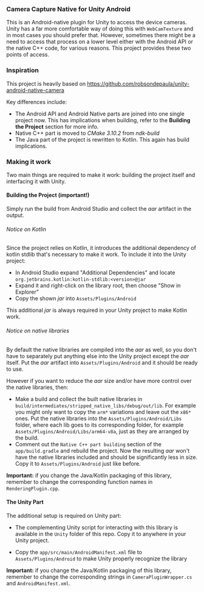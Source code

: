 ### Camera Capture Native for Unity Android

This is an Android-native plugin for Unity to access the device cameras.
Unity has a far more comfortable way of doing this with `WebCamTexture`
and in most cases you should prefer that. However, sometimes there might
be a need to access that process on a lower level either with the Android
API or the native C++ code, for various reasons. This project provides
these two points of access.

### Inspiration

This project is heavily based on https://github.com/robsondepaula/unity-android-native-camera

Key differences include:
- The Android API and Android Native parts are joined into one single project now. This
has implications when building, refer to the **Building the Project** section for more info.
- Native C++ part is moved to *CMake 3.10.2* from *ndk-build*
- The Java part of the project is rewritten to Kotlin. This again has build implications.

### Making it work

Two main things are required to make it work: building the project itself and interfacing it
with Unity.

#### Building the Project (important!)

Simply run the build from Android Studio and collect the *aar* artifact in the output.

###### Notice on Kotlin

Since the project relies on Kotlin, it introduces the additional dependency of kotlin stdlib that's necessary to make it work. To include it into the Unity project:

- In Android Studio expand "Additional Dependencies" and locate `org.jetbrains.kotlin:kotlin-stdlib:<version>@jar`
- Expand it and right-click on the library root, then choose "Show in Explorer"
- Copy the shown *jar* into `Assets/Plugins/Android`

This additional *jar* is always required in your Unity project to make Kotlin work.

###### Notice on native libraries

By default the native libraries are compiled into the *aar* as well, so you don't have
to separately put anything else into the Unity project except the *aar* itself. Put the
*aar* artifact into `Assets/Plugins/Android` and it should be ready to use.

However if you want to reduce the *aar* size and/or have more control over the native
libraries, then:
- Make a build and collect the built native libraries in
`build/intermediates/stripped_native_libs/debug/out/lib`. For example you might only
want to copy the `arm*` variations and leave out the `x86*` ones. Put the native
libraries into the `Assets/Plugins/Android/Libs` folder, where each lib goes to its
corresponding folder, for example `Assets/Plugins/Android/Libs/arm64-v8a`, just as they
are arranged by the build.
- Comment out the `Native C++ part building` section of the `app/build.gradle` and rebuild
the project. Now the resulting *aar* won't have the native libraries included and should
be significantly less in size. Copy it to `Assets/Plugins/Android` just like before.

**Important:** if you change the Java/Kotlin packaging of this library, remember to change
the corresponding function names in `RenderingPlugin.cpp`.

#### The Unity Part

The additional setup is required on Unity part:

- The complementing Unity script for interacting with this library is available in the
`Unity` folder of this repo. Copy it to anywhere in your Unity project.

- Copy the `app/src/main/AndroidManifest.xml` file to `Assets/Plugins/Android` to make Unity
properly recognize the library

**Important:** if you change the Java/Kotlin packaging of this library, remember to change
the corresponding strings in `CameraPluginWrapper.cs` and `AndroidManifest.xml`.

